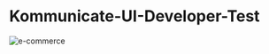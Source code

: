 # Kommunicate-UI-Developer-Test

![e-commerce](https://user-images.githubusercontent.com/87710475/181568009-da183da1-7d6f-4e06-bd5e-219d3ea47abc.PNG)
